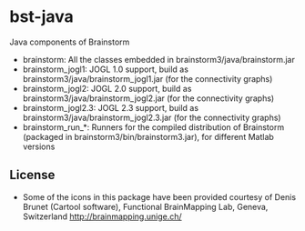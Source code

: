 # bst-java
Java components of Brainstorm

* brainstorm: All the classes embedded in brainstorm3/java/brainstorm.jar
* brainstorm_jogl1: JOGL 1.0 support, build as brainstorm3/java/brainstorm_jogl1.jar (for the connectivity graphs)
* brainstorm_jogl2: JOGL 2.0 support, build as brainstorm3/java/brainstorm_jogl2.jar (for the connectivity graphs)
* brainstorm_jogl2.3: JOGL 2.3 support, build as brainstorm3/java/brainstorm_jogl2.3.jar (for the connectivity graphs)
* brainstorm_run_*: Runners for the compiled distribution of Brainstorm (packaged in brainstorm3/bin/brainstorm3.jar), for different Matlab versions

## License
* Some of the icons in this package have been provided courtesy of Denis Brunet (Cartool software), 
Functional BrainMapping Lab, Geneva, Switzerland
http://brainmapping.unige.ch/

